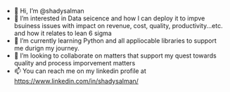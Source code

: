 - 👋 Hi, I’m @shadysalman
- 👀 I’m interested in Data seicence and how I can deploy it to impve bsuiness issues with impact on revenue, cost, quality, productivity...etc. and how it relates to lean 6 sigma
- 🌱 I’m currently learning Python and all appliocable libraries to support me durign my journey.
- 💞️ I’m looking to collaborate on matters that support my quest towards quality and process imporvement matters
- 📫 You can reach me on my linkedin profile at https://www.linkedin.com/in/shadysalman/

<!---
shadysalman/shadysalman is a ✨ special ✨ repository because its `README.md` (this file) appears on your GitHub profile.
You can click the Preview link to take a look at your changes.
--->
